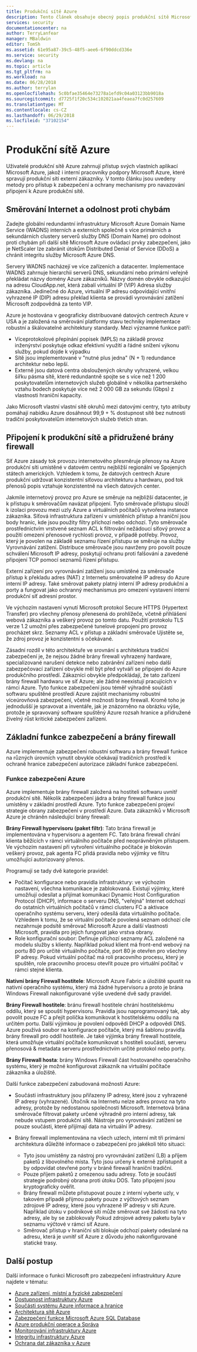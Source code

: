 ```yaml
---
title: Produkční sítě Azure
description: Tento článek obsahuje obecný popis produkční sítě Microsoft Azure.
services: security
documentationcenter: na
author: TerryLanfear
manager: MBaldwin
editor: TomSh
ms.assetid: 61e95a87-39c5-48f5-aee6-6f90ddcd336e
ms.service: security
ms.devlang: na
ms.topic: article
ms.tgt_pltfrm: na
ms.workload: na
ms.date: 06/28/2018
ms.author: terrylan
ms.openlocfilehash: 5c0bfae35464e73278a1efd9c04a03123bb9018a
ms.sourcegitcommit: d7725f1f20c534c102021aa4feaea7fc0d257609
ms.translationtype: MT
ms.contentlocale: cs-CZ
ms.lasthandoff: 06/29/2018
ms.locfileid: "37102154"
---
```

# <a name="azure-production-network"></a>Produkční sítě Azure
Uživatelé produkční sítě Azure zahrnují přístup svých vlastních aplikací Microsoft Azure, jakož i interní pracovníky podpory Microsoft Azure, které spravují produkční síti externí zákazníky. V tomto článku jsou uvedeny metody pro přístup k zabezpečení a ochrany mechanismy pro navazování připojení k Azure produkční sítě.

## <a name="internet-routing-and-fault-tolerance"></a>Směrování Internet a odolnost proti chybám
Zadejte globální redundantní infrastruktury Microsoft Azure Domain Name Service (WADNS) interních a externích společně s více primárních a sekundárních clustery serverů služby DNS (Domain Name) pro odolnost proti chybám při další sítě Microsoft Azure ovládací prvky zabezpečení, jako je NetScaler lze zabránit útokům Distributed Denial of Service (DDoS) a chránit integritu služby Microsoft Azure DNS.

Servery WADNS nacházejí ve více zařízeních a datacenter. Implementace WADNS zahrnuje hierarchii serverů DNS, sekundární nebo primární veřejně překládat názvy domény Azure zákazníků. Názvy domén obvykle odkazující na adresu CloudApp.net, která zabalí virtuální IP (VIP) Adresa služby zákazníka. Jedinečné do Azure, virtuální IP adresu odpovídající vnitřní vyhrazené IP (DIP) adresu překlad klienta se provádí vyrovnávání zatížení Microsoft zodpovědná za tento VIP.

Azure je hostována v geograficky distribuované datových centrech Azure v USA a je založená na směrování platformy stavu techniky implementace robustní a škálovatelné architektury standardy. Mezi významné funkce patří:

- Víceprotokolové přepínání popisek (MPLS) na základě provoz inženýrství poskytuje odkaz efektivní využití a řádné snížení výkonu služby, pokud dojde k výpadku
- Sítě jsou implementované v "nutné plus jedna" (N + 1) redundance architektur nebo lepší.
- Externě jsou datová centra obsloužených okruhy vyhrazené, velkou šířku pásma sítě, které redundantně spojte se s více než 1 200 poskytovatelům internetových služeb globálně v několika partnerského vztahu bodech poskytuje více než 2 000 GB za sekundu (Gbps) z vlastnosti hraniční kapacity.

Jako Microsoft vlastní vlastní sítě okruhů mezi datovými centry, tyto atributy pomáhají nabídku Azure dosáhnout 99,9 + % dostupnost sítě bez nutnosti tradiční poskytovatelům internetových služeb třetích stran.

## <a name="connection-to-production-network-and-associated-firewalls"></a>Připojení k produkční sítě a přidružené brány firewall
Síť Azure zásady tok provozu internetového přesměruje přenosy na Azure produkční síti umístěné v datovém centru nejbližší regionální ve Spojených státech amerických. Vzhledem k tomu, že datových centrech Azure produkční udržovat konzistentní síťovou architekturu a hardwaru, pod tok přenosů popis vztahuje konzistentně na všech datových center.

Jakmile internetový provoz pro Azure se směruje na nejbližší datacenter, je k přístupu k směrovačům navázat připojení. Tyto směrovače přístupu slouží k izolaci provozu mezi uzly Azure a virtuálních počítačů vytvořena instance zákazníka. Síťová infrastruktura zařízení v umístěních přístup a hraniční jsou body hranic, kde jsou použity filtry příchozí nebo odchozí. Tyto směrovače prostřednictvím vrstvené seznam ACL k filtrování nežádoucí síťový provoz a použití omezení přenosové rychlosti provoz, v případě potřeby. Provoz, který je povolen na základě seznamu řízení přístupu se směruje na služby Vyrovnávání zatížení. Distribuce směrovače jsou navrženy pro povolit pouze schválení Microsoft IP adresy, poskytují ochranu proti falšování a zavedené připojení TCP pomocí seznamů řízení přístupu.

Externí zařízení pro vyrovnávání zatížení jsou umístěné za směrovače přístup k překladu adres (NAT) z Internetu směrovatelné IP adresy do Azure interní IP adresy. Také směrovat pakety platný interní IP adresy produkční a porty a fungovat jako ochranný mechanismus pro omezení vystavení interní produkční síť adresní prostor.

Ve výchozím nastavení vynutí Microsoft protokol Secure HTTPS (Hypertext Transfer) pro všechny přenosy přenesená do prohlížeče, včetně přihlášení webová zákazníka a veškerý provoz po tomto datu. Použití protokolu TLS verze 1.2 umožní přes zabezpečené tunelové propojení pro provoz procházet skrz. Seznamy ACL v přístup a základní směrovače Ujistěte se, že zdroj provoz je konzistentní s očekávané.

Zásadní rozdíl v této architektuře ve srovnání s architektura tradiční zabezpečení je, že nejsou žádné brány firewall vyhrazený hardware, specializované narušení detekce nebo zabránění zařízení nebo další zabezpečovací zařízení obvykle měl být před vytváří se připojení do Azure produkčního prostředí. Zákazníci obvykle předpokládají, že tato zařízení brány firewall hardwaru ve síť Azure; ale žádné neexistují pracujících v rámci Azure. Tyto funkce zabezpečení jsou téměř výhradně součástí softwaru spuštěné prostředí Azure zajistit mechanismy robustní víceúrovňová zabezpečení, včetně možnosti brány firewall. Kromě toho je jednodušší je spravovat a inventáře, jak je znázorněno na obrázku výše, protože je spravovaný software spuštěný Azure rozsah hranice a přidružené živelný růst kritické zabezpečení zařízení.

## <a name="core-security-and-firewall-features"></a>Základní funkce zabezpečení a brány firewall
Azure implementuje zabezpečení robustní softwaru a brány firewall funkce na různých úrovních vynutit obvykle očekávají tradičních prostředí k ochraně hranice zabezpečení autorizace základní funkce zabezpečení.

### <a name="azure-security-features"></a>Funkce zabezpečení Azure
Azure implementuje brány firewall založená na hostiteli softwaru uvnitř produkční sítě. Několik zabezpečení jádra a brány firewall funkce jsou umístěny v základní prostředí Azure. Tyto funkce zabezpečení projeví strategie obrany zabezpečení v prostředí Azure. Data zákazníků v Microsoft Azure je chráněn následující brány firewall:

**Brány Firewall hypervisoru (paket filtr)**: Tato brána firewall je implementována v hypervisoru a agentem FC. Tato brána firewall chrání klienta běžících v rámci virtuálního počítače před neoprávněným přístupem. Ve výchozím nastavení při vytvoření virtuálního počítače je blokován veškerý provoz, pak agenta FC přidá pravidla nebo výjimky ve filtru umožňující autorizovaný přenos.

Programují se tady dvě kategorie pravidel:

- Počítač konfigurace nebo pravidla infrastruktury: ve výchozím nastavení, všechna komunikace je zablokovaná. Existují výjimky, které umožňují odesílat a přijímat komunikaci Dynamic Host Configuration Protocol (DHCP), informace o serveru DNS, "veřejná" Internet odchozí do ostatních virtuálních počítačů v rámci clusteru FC a aktivace operačního systému serveru, který odesílá data virtuálního počítače. Vzhledem k tomu, že se virtuální počítače povolená seznam odchozí cíle nezahrnuje podsítě směrovač Microsoft Azure a další vlastnosti Microsoft, pravidla pro jejich fungovat jako vrstva obrany.
- Role konfigurační soubor: Definuje příchozí seznamy ACL založené na modelu služby s klienty. Například pokud klient má front-end webový na portu 80 pro určité virtuálního počítače, port 80 je otevřen pro všechny IP adresy. Pokud virtuální počítač má roli pracovního procesu, který je spuštěn, role pracovního procesu otevřít pouze pro virtuální počítač v rámci stejné klienta.

**Nativní brány Firewall hostitele**: Microsoft Azure Fabric a úložiště spustit na nativní operačního systému, který má žádné hypervisoru a proto je brána Windows Firewall nakonfigurované výše uvedené dvě sady pravidel.

**Brány Firewall hostitele**: bránu firewall hostitele chrání hostitelskému oddílu, který se spouští hypervisoru. Pravidla jsou naprogramovaný tak, aby povolit pouze FC a přejít políčka komunikovat k hostitelskému oddílu na určitém portu. Další výjimkou je povolení odpovědi DHCP a odpovědí DNS. Azure používá soubor na konfigurace počítače, který má šablonu pravidla brány firewall pro oddíl hostitele. Je také výjimka brány firewall hostitele, která umožňuje virtuální počítače komunikovat s hostiteli součásti, serveru přenosová & metadata serveru prostřednictvím určité protokol nebo porty.

**Brány Firewall hosta**: brány Windows Firewall část hostovaného operačního systému, který je možné konfigurovat zákazník na virtuální počítače zákazníka a úložiště.

Další funkce zabezpečení zabudovaná možnosti Azure:

- Součásti infrastruktury jsou přiřazeny IP adresy, které jsou z vyhrazené IP adresy (vyhrazené). Útočník na Internetu nelze adres provoz na tyto adresy, protože by nedostanou společnosti Microsoft. Internetová brána směrovače filtrovat pakety určené výhradně pro interní adresy, tak nebude vstupem produkční sítě. Nástroje pro vyrovnávání zatížení se pouze součásti, které přijímají data na virtuální IP adresy.
- Brány firewall implementována na všech uzlech, interní mít tři primární architektura důležité informace o zabezpečení pro jakékoli této situaci:

   - Tyto jsou umístěny za nástroj pro vyrovnávání zatížení (LB) a příjem paketů z libovolného místa. Tyto jsou určeny k externě zpřístupnit a by odpovídat otevřené porty v bráně firewall hraniční tradiční.
   - Pouze příjem paketů z omezenou sadu adresy. Toto je součástí strategie podrobný obrana proti útoku DOS. Tato připojení jsou kryptograficky ověřit.
   - Brány firewall můžete přistupovat pouze z interní vyberte uzly, v takovém případě přijmou pakety pouze z výčtových seznam zdrojové IP adresy, které jsou vyhrazené IP adresy v síti Azure. Například útoku v podnikové síti může směrovat své žádosti na tyto adresy, ale by se zablokovaly Pokud zdrojové adresy paketu byla v seznamu výčtové v rámci síť Azure.
   - Směrovač přístup v hraniční síti blokuje odchozí pakety odeslané na adresu, která je uvnitř síť Azure z důvodu jeho nakonfigurované statické trasy.

## <a name="next-steps"></a>Další postup
Další informace o funkci Microsoft pro zabezpečení infrastruktury Azure najdete v tématu:

- [Azure zařízení, místní a fyzické zabezpečení](azure-physical-security.md)
- [Dostupnost infrastruktury Azure](azure-infrastructure-availability.md)
- [Součásti systému Azure informace a hranice](azure-infrastructure-components.md)
- [Architektura sítě Azure](azure-infrastructure-network.md)
- [Zabezpečení funkce Microsoft Azure SQL Database](azure-infrastructure-sql.md)
- [Azure produkční operace a Správa](azure-infrastructure-operations.md)
- [Monitorování infrastruktury Azure](azure-infrastructure-monitoring.md)
- [Integritu infrastruktury Azure](azure-infrastructure-integrity.md)
- [Ochrana dat zákazníka v Azure](azure-protection-of-customer-data.md)
